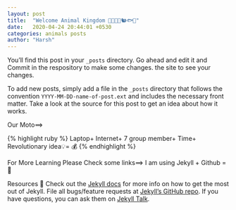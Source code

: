 ```yaml
---
layout: post
title:  "Welcome Animal Kingdom 🦈🦁🐺🐱🐿️🐟🐢"
date:   2020-04-24 20:44:01 +0530
categories: animals posts
author: "Harsh"
---
```

You’ll find this post in your `_posts` directory. Go ahead and edit it and 
Commit in the respository to make some changes.
 the site to see your changes. 

To add new posts, simply add a file in the `_posts` directory that follows the convention `YYYY-MM-DD-name-of-post.ext` and includes the necessary front matter. Take a look at the source for this post to get an idea about how it works.

Our Moto==>

{% highlight ruby %}
Laptop+
Internet+
7 group member+
Time+
Revolutionary idea💡= 💰
{% endhighlight %}

For More Learning Please Check some links==>
I am using Jekyll + Github = 🥳

Resources 💸
Check out the [Jekyll docs][jekyll-docs] for more info on how to get the most out of Jekyll. File all bugs/feature requests at [Jekyll’s GitHub repo][jekyll-gh]. If you have questions, you can ask them on [Jekyll Talk][jekyll-talk].

[jekyll-docs]: https://jekyllrb.com/docs/home
[jekyll-gh]:   https://github.com/jekyll/jekyll
[jekyll-talk]: https://talk.jekyllrb.com/
